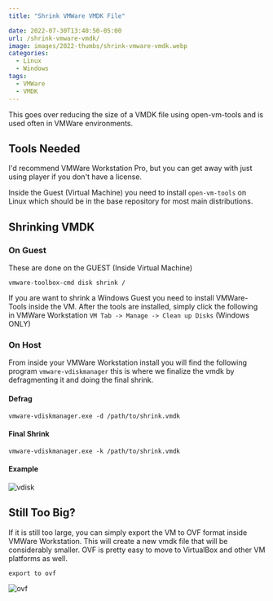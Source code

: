 ```yaml
---
title: "Shrink VMWare VMDK File"

date: 2022-07-30T13:40:50-05:00
url: /shrink-vmware-vmdk/
image: images/2022-thumbs/shrink-vmware-vmdk.webp
categories:
  - Linux
  - Windows
tags:
  - VMWare
  - VMDK
---
```

This goes over reducing the size of a VMDK file using open-vm-tools and is used often in VMWare environments. 
<!--more-->

## Tools Needed

I'd recommend VMWare Workstation Pro, but you can get away with just using player if you don't have a license. 

Inside the Guest (Virtual Machine) you need to install `open-vm-tools` on Linux which should be in the base repository for most main distributions.

## Shrinking VMDK

### On Guest 

These are done on the GUEST (Inside Virtual Machine)

```
vmware-toolbox-cmd disk shrink /
```

If you are want to shrink a Windows Guest you need to install VMWare-Tools inside the VM. After the tools are installed, simply click the following in VMWare Workstation `VM Tab -> Manage -> Clean up Disks` (Windows ONLY)

### On Host

From inside your VMWare Workstation install you will find the following program `vmware-vdiskmanager` this is where we finalize the vmdk by defragmenting it and doing the final shrink. 

#### Defrag

```
vmware-vdiskmanager.exe -d /path/to/shrink.vmdk
```

#### Final Shrink

```
vmware-vdiskmanager.exe -k /path/to/shrink.vmdk
```

#### Example

![vdisk](/images/2022/vmware-vdisk.webp)

## Still Too Big?

If it is still too large, you can simply export the VM to OVF format inside VMWare Workstation. This will create a new vmdk file that will be considerably smaller. OVF is pretty easy to move to VirtualBox and other VM platforms as well. 

`export to ovf`

![ovf](/images/2022/vmware-ovf.webp)

